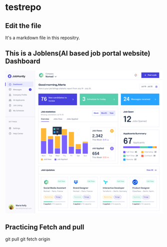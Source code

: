 # testrepo
## Edit the file
It's a markdown file in this repositry.

## This is a Joblens(AI based job portal website) Dashboard
![Dashboard Overview](3.1%20Dashboard%20Company.png)


## Practicing Fetch and pull
git pull
git fetch origin
